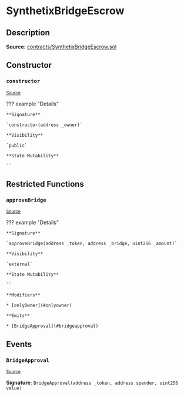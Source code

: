 # SynthetixBridgeEscrow

## Description

**Source:** [contracts/SynthetixBridgeEscrow.sol](https://github.com/Synthetixio/synthetix/tree/v2.54.0/contracts/SynthetixBridgeEscrow.sol)

## Constructor

### `constructor`

<sub>[Source](https://github.com/Synthetixio/synthetix/tree/v2.54.0/contracts/SynthetixBridgeEscrow.sol#L14)</sub>

??? example "Details"

    **Signature**

    `constructor(address _owner)`

    **Visibility**

    `public`

    **State Mutability**

    ``

## Restricted Functions

### `approveBridge`

<sub>[Source](https://github.com/Synthetixio/synthetix/tree/v2.54.0/contracts/SynthetixBridgeEscrow.sol#L16)</sub>

??? example "Details"

    **Signature**

    `approveBridge(address _token, address _bridge, uint256 _amount)`

    **Visibility**

    `external`

    **State Mutability**

    ``

    **Modifiers**

    * [onlyOwner](#onlyowner)

    **Emits**

    * [BridgeApproval](#bridgeapproval)

## Events

### `BridgeApproval`

<sub>[Source](https://github.com/Synthetixio/synthetix/tree/v2.54.0/contracts/SynthetixBridgeEscrow.sol#L26)</sub>

**Signature**: `BridgeApproval(address _token, address spender, uint256 value)`
